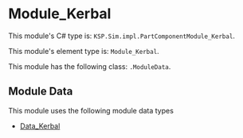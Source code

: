 # Module_Kerbal

This module's C# type is: `KSP.Sim.impl.PartComponentModule_Kerbal`.

This module's element type is: `Module_Kerbal`.

This module has the following class: `.ModuleData`.

## Module Data

This module uses the following module data types

- [Data_Kerbal](Data_Kerbal.md)